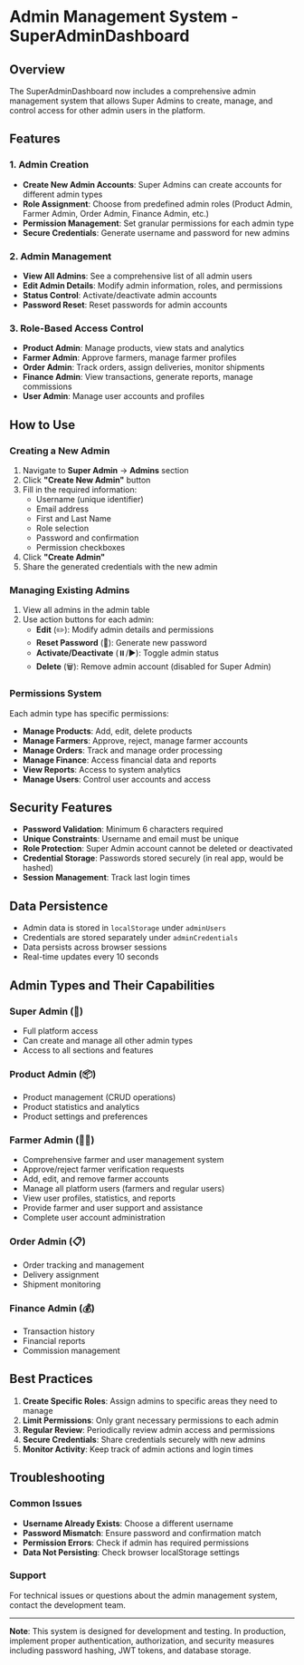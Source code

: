 # Admin Management System - SuperAdminDashboard

## Overview
The SuperAdminDashboard now includes a comprehensive admin management system that allows Super Admins to create, manage, and control access for other admin users in the platform.

## Features

### 1. Admin Creation
- **Create New Admin Accounts**: Super Admins can create accounts for different admin types
- **Role Assignment**: Choose from predefined admin roles (Product Admin, Farmer Admin, Order Admin, Finance Admin, etc.)
- **Permission Management**: Set granular permissions for each admin type
- **Secure Credentials**: Generate username and password for new admins

### 2. Admin Management
- **View All Admins**: See a comprehensive list of all admin users
- **Edit Admin Details**: Modify admin information, roles, and permissions
- **Status Control**: Activate/deactivate admin accounts
- **Password Reset**: Reset passwords for admin accounts

### 3. Role-Based Access Control
- **Product Admin**: Manage products, view stats and analytics
- **Farmer Admin**: Approve farmers, manage farmer profiles
- **Order Admin**: Track orders, assign deliveries, monitor shipments
- **Finance Admin**: View transactions, generate reports, manage commissions
- **User Admin**: Manage user accounts and profiles


## How to Use

### Creating a New Admin
1. Navigate to **Super Admin** → **Admins** section
2. Click **"Create New Admin"** button
3. Fill in the required information:
   - Username (unique identifier)
   - Email address
   - First and Last Name
   - Role selection
   - Password and confirmation
   - Permission checkboxes
4. Click **"Create Admin"**
5. Share the generated credentials with the new admin

### Managing Existing Admins
1. View all admins in the admin table
2. Use action buttons for each admin:
   - **Edit** (✏️): Modify admin details and permissions
   - **Reset Password** (🔑): Generate new password
   - **Activate/Deactivate** (⏸️/▶️): Toggle admin status
   - **Delete** (🗑️): Remove admin account (disabled for Super Admin)

### Permissions System
Each admin type has specific permissions:
- **Manage Products**: Add, edit, delete products
- **Manage Farmers**: Approve, reject, manage farmer accounts
- **Manage Orders**: Track and manage order processing
- **Manage Finance**: Access financial data and reports
- **View Reports**: Access to system analytics
- **Manage Users**: Control user accounts and access

## Security Features

- **Password Validation**: Minimum 6 characters required
- **Unique Constraints**: Username and email must be unique
- **Role Protection**: Super Admin account cannot be deleted or deactivated
- **Credential Storage**: Passwords stored securely (in real app, would be hashed)
- **Session Management**: Track last login times

## Data Persistence

- Admin data is stored in `localStorage` under `adminUsers`
- Credentials are stored separately under `adminCredentials`
- Data persists across browser sessions
- Real-time updates every 10 seconds

## Admin Types and Their Capabilities

### Super Admin (👑)
- Full platform access
- Can create and manage all other admin types
- Access to all sections and features

### Product Admin (📦)
- Product management (CRUD operations)
- Product statistics and analytics
- Product settings and preferences

### Farmer Admin (👨‍🌾)
- Comprehensive farmer and user management system
- Approve/reject farmer verification requests
- Add, edit, and remove farmer accounts
- Manage all platform users (farmers and regular users)
- View user profiles, statistics, and reports
- Provide farmer and user support and assistance
- Complete user account administration

### Order Admin (📋)
- Order tracking and management
- Delivery assignment
- Shipment monitoring

### Finance Admin (💰)
- Transaction history
- Financial reports
- Commission management



## Best Practices

1. **Create Specific Roles**: Assign admins to specific areas they need to manage
2. **Limit Permissions**: Only grant necessary permissions to each admin
3. **Regular Review**: Periodically review admin access and permissions
4. **Secure Credentials**: Share credentials securely with new admins
5. **Monitor Activity**: Keep track of admin actions and login times

## Troubleshooting

### Common Issues
- **Username Already Exists**: Choose a different username
- **Password Mismatch**: Ensure password and confirmation match
- **Permission Errors**: Check if admin has required permissions
- **Data Not Persisting**: Check browser localStorage settings

### Support
For technical issues or questions about the admin management system, contact the development team.

---

**Note**: This system is designed for development and testing. In production, implement proper authentication, authorization, and security measures including password hashing, JWT tokens, and database storage.
